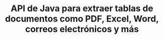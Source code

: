 ---
############################# Static ############################
layout: "auto-gen-gist"
draft: false
path: "es/parser/java/extract/table/docx/"
otherformats: DOC DOT DOCM DOTX DOTM TXT ODT OTT RTF PDF XHTML MHTML MD XML EPUB FB2 CHM XLS XLT XLSX XLSM XLSB XLTX XLTM ODS CSV OTS XLA XLAM PPT PPTX  PPS POT PPSX PPTM POTX PPSM ODP OTP PST OST EML EMLX MSG ONE 

############################# Head ############################
head_title: "API de Java para extraer tablas de varios documentos (Excel, Word, PDF)"
head_description: "GroupDocs.Parser Java API proporciona una funcionalidad completa para extraer tablas de documentos y páginas PDF, DOCX, PPTX, EML, MSG, XLSX, CSV, ODT, RTF y EPUB."

############################# Header ############################
title: "API de Java para extraer tablas de documentos como PDF, Excel, Word, correos electrónicos y más"
description: "GroupDocs.Parser Java API brinda a los programadores de software el poder de extraer tablas de documentos como PDF, DOCX, PPTX, EML, MSG, XLSX, CSV, ODT, RTF, EPUB y más."

######################### Download Button #######################
button:
    enable: true

############################# About ############################
about:
    enable: true
    title: "¿Cómo extraer tablas de formatos de archivo de documentos populares a través de la API de Java?"
    content: |
     Una tabla es una cuadrícula de celdas organizadas en filas y columnas que se pueden utilizar para presentar datos o información al lector de una manera visualmente atractiva. Las tablas juegan un papel muy importante en la organización de datos en documentos y tienen muchos beneficios útiles, como agrupar información, organizar datos en filas o columnas, hacer listas, organizar el diseño de oraciones completas, colocar imágenes en documentos, resaltar tendencias o patrones en datos y pronto. GroupDocs.Parser for Java API permite a los ingenieros y desarrolladores de software crear una poderosa aplicación Java para manejar varios tipos de documentos. Se puede usar para extraer tablas, texto e imágenes de algunos formatos de documentos populares, como PDF, correos electrónicos, libros electrónicos, Word (DOC, DOCX), PowerPoint (PPT, PPTX), Excel (XLS, XLSX), correos electrónicos ( EML, MSG) y muchos más. La API de Java ha brindado soporte para varias funciones importantes relacionadas con la administración de tablas en documentos, como extraer todas las tablas o una tabla específica del documento, obtener una tabla de la página de un documento en particular, extracción de datos de celdas de tabla, obtener el número total de filas de una tabla y columnas, obtener altura de fila, imprimir datos de una tabla, etc. 

############################# content ############################
steps:
    enable: true
    block:
    - title_left: "Utilice código Java para extraer tablas de DOCX "
      content_left: |
       GroupDocs.Parser Java API ha incluido soporte completo para procesar varios tipos de documentos y extraer datos de ellos. El siguiente ejemplo de código Java muestra cómo los programadores de software pueden extraer tablas de un documento DOCX con solo un par de líneas de código.

      title_right: "Extracción de tablas de DOCX Documentos"
      content_right: |
        * Cree una instancia de [Parser](https://apireference.groupdocs.com/parser/java/com.groupdocs.parser/Parser)
        * compruebe si se admite la extracción de tablas
        * Crear el diseño de tablas
        * Crear las opciones para la extracción de tablas.
        * Llame al método [getTables(options)](https://apireference.groupdocs.com/parser/java/com.groupdocs.parser/Parser#getTables(com.groupdocs.parser.options.PageTableAreaOptions)) para extraer tablas del todo el documento.
        * Iterar sobre filas y columnas
        * extraer e imprimir el texto de la celda de la tabla

      gisthash: "dda6d3d4866e63ae1614d86dd847fecd"
      gistfile: "tables_extraction_form_documents.cs"

    - title_left: "Cómo extraer tablas de la página del documento DOCX"
      content_left: |
       GroupDocs.Parser Java API permite a los programadores de computadoras extraer tablas de la página del documento DOCX con solo un par de líneas de código Java. Verificará la existencia de tablas en el documento y luego extraerá las tablas de la página de documentos en particular. El siguiente ejemplo demuestra cómo los desarrolladores de Java pueden realizar la extracción de tablas dentro de un documento DOCX con facilidad.

      title_right: "Extraer tablas de documentos a través de Java"
      content_right: |
        * Cree una instancia de [Parser](https://apireference.groupdocs.com/parser/java/com.groupdocs.parser/Parser)
        * compruebe si se admite la extracción de tablas
        * Crear el diseño de tablas
        * Crear las opciones para la extracción de tablas desde la página del documento
        * Obtener información del documento a través de [getDocumentInfo](https://apireference.groupdocs.com/parser/java/com.groupdocs.parser/Parser#getDocumentInfo())
        * Consultar documento por existencia de páginas
        * Extraer tablas de la página del documento
        * Llame al método [getTables(options)](https://apireference.groupdocs.com/parser/java/com.groupdocs.parser/Parser#getTables(com.groupdocs.parser.options.PageTableAreaOptions)) para extraer tablas del todo el documento.
        * Iterar sobre tablas, filas y columnas
        * extraer e imprimir el texto de la celda de la tabla
     
      gisthash: "2dc42054bba3abdc297c63f4534281d8"
      gistfile: "tables_extraction_form_documents_page.cs"
      
    - title_left: "Requisitos del sistema"
      content_left: |
       GroupDocs.Parser para Java es compatible con todas las principales plataformas y sistemas operativos. Puede generar documentos en Microsoft Word, Excel, PowerPoint, Outlook, OpenOffice y más de 50 formatos. Para obtener una guía completa de requisitos del sistema, visite los requisitos del sistema antes de ejecutar el código a continuación, asegúrese de tener instalados los siguientes requisitos previos en su sistema:
         * Sistemas Operativos: Microsoft Windows, Linux, Mac OS
         * Compatibilidad con versiones de Java: J2SE 7.0 (1.7), J2SE 8.0 (1.8) o superior
         * Obtenga la última versión de GroupDocs.Parser Java API de GroupDocs [Repositorio](https://repository.groupdocs.com/webapp/#/artifacts/browse/tree/General/repo/com/groupdocs/groupdocs-parser)
        
      title_right: "Por qué usar GroupDocs.Parser"
      content_right: |
        * Extraiga un texto sin formato de cualquiera de los documentos admitidos.
        * Soporte de extracción de tabla de contenido
        * Extraiga texto formateado, metadatos, imágenes, contenedores y archivos adjuntos.
        * Análisis de documentos a través de plantillas definidas por el usuario.
        * Buscar texto usando palabras clave o expresiones regulares.
        * Soporte de extracción de texto estructurado
        * Extraiga la tabla de contenido para algunos formatos de documentos compatibles.
        * Analizar datos de formularios de documentos PDF.

demos:
    enable: true
        

more_formats:
    enable: true


back_to_top:
    enable: true
---